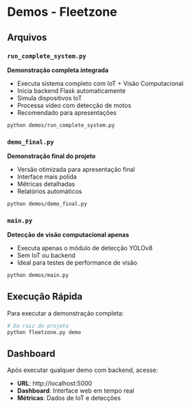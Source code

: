 # Demos - Fleetzone

## Arquivos

### `run_complete_system.py`
**Demonstração completa integrada**
- Executa sistema completo com IoT + Visão Computacional
- Inicia backend Flask automaticamente
- Simula dispositivos IoT
- Processa vídeo com detecção de motos
- Recomendado para apresentações

```bash
python demos/run_complete_system.py
```

### `demo_final.py`
**Demonstração final do projeto**
- Versão otimizada para apresentação final
- Interface mais polida
- Métricas detalhadas
- Relatórios automáticos

```bash
python demos/demo_final.py
```

### `main.py`
**Detecção de visão computacional apenas**
- Executa apenas o módulo de detecção YOLOv8
- Sem IoT ou backend
- Ideal para testes de performance de visão

```bash
python demos/main.py
```

## Execução Rápida

Para executar a demonstração completa:
```bash
# Da raiz do projeto
python fleetzone.py demo
```

## Dashboard

Após executar qualquer demo com backend, acesse:
- **URL**: http://localhost:5000
- **Dashboard**: Interface web em tempo real
- **Métricas**: Dados de IoT e detecções
